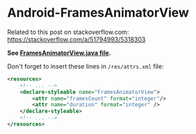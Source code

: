 # Android-FramesAnimatorView
Related to this post on stackoverflow.com:
https://stackoverflow.com/a/51794993/5318303

**See [FramesAnimatorView.java file](FramesAnimatorView.java).**

Don't forget to insert these lines in `/res/attrs.xml` file:

```xml
<resources>
    <!-- ... -->
    <declare-styleable name="FramesAnimatorView">
        <attr name="framesCount" format="integer"/>
        <attr name="duration" format="integer" />
    </declare-styleable>
    <!-- ... -->
</resources>
```
